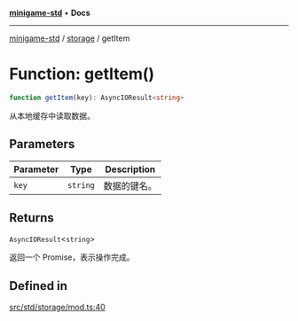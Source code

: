 [**minigame-std**](../../../README.md) • **Docs**

***

[minigame-std](../../../README.md) / [storage](../README.md) / getItem

# Function: getItem()

```ts
function getItem(key): AsyncIOResult<string>
```

从本地缓存中读取数据。

## Parameters

| Parameter | Type | Description |
| ------ | ------ | ------ |
| `key` | `string` | 数据的键名。 |

## Returns

`AsyncIOResult`\<`string`\>

返回一个 Promise，表示操作完成。

## Defined in

[src/std/storage/mod.ts:40](https://github.com/JiangJie/minigame-std/blob/d5a0bd55450bd8f6d3ddbc9f604a3e15ebaebf6d/src/std/storage/mod.ts#L40)
